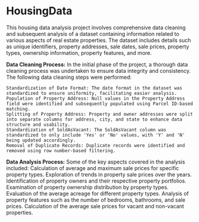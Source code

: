# HousingData

This housing data analysis project involves comprehensive data cleaning and subsequent analysis of a dataset containing information related to various aspects of real estate properties. The dataset includes details such as unique identifiers, property addresses, sale dates, sale prices, property types, ownership information, property features, and more.

**Data Cleaning Process:**
  In the initial phase of the project, a thorough data cleaning process was undertaken to ensure data integrity and consistency. The following data cleaning steps were performed:
  
    Standardization of Date Format: The date format in the dataset was standardized to ensure uniformity, facilitating easier analysis.
    Population of Property Address: Null values in the Property Address field were identified and subsequently populated using Parcel ID-based matching.
    Splitting of Property Address: Property and owner addresses were split into separate columns for address, city, and state to enhance data structure and usability.
    Standardization of SoldAsVacant: The SoldAsVacant column was standardized to only include 'Yes' or 'No' values, with 'Y' and 'N' being updated accordingly.
    Removal of Duplicate Records: Duplicate records were identified and removed using row number-based filtering.
    
**Data Analysis Process:**
  Some of the key aspects covered in the analysis included:
    Calculation of average and maximum sale prices for specific property types.
    Exploration of trends in property sale prices over the years.
    Identification of property owners and their respective property portfolios.
    Examination of property ownership distribution by property types.
    Evaluation of the average acreage for different property types.
    Analysis of property features such as the number of bedrooms, bathrooms, and sale prices.
    Calculation of the average sale prices for vacant and non-vacant properties.
  

